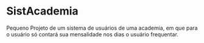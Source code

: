 # SistAcademia
Pequeno Projeto de um sistema de usuários de uma academia, em que para o usuário só contará sua mensalidade nos dias o usuário frequentar.

